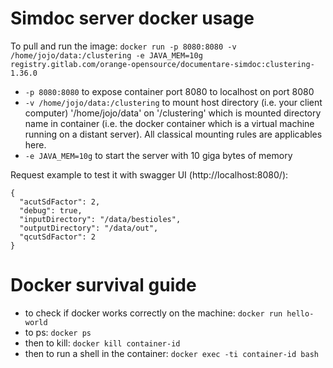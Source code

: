 # Simdoc server docker usage

To pull and run the image: `docker run -p 8080:8080 -v /home/jojo/data:/clustering -e JAVA_MEM=10g registry.gitlab.com/orange-opensource/documentare-simdoc:clustering-1.36.0`

 - `-p 8080:8080` to expose container port 8080 to localhost on port 8080
 - `-v /home/jojo/data:/clustering` to mount host directory (i.e. your client computer) '/home/jojo/data' on '/clustering' which is mounted directory name in container (i.e. the docker container which is a virtual machine running on a distant server). All classical mounting rules are applicables here.
 - `-e JAVA_MEM=10g` to start the server with 10 giga bytes of memory

Request example to test it with swagger UI (http://localhost:8080/):
```
{
  "acutSdFactor": 2,
  "debug": true,
  "inputDirectory": "/data/bestioles",
  "outputDirectory": "/data/out",
  "qcutSdFactor": 2
}
```

# Docker survival guide

 - to check if docker works correctly on the machine: `docker run hello-world`
 - to ps: `docker ps`
 - then to kill: `docker kill container-id`
 - then to run a shell in the container: `docker exec -ti container-id bash`

